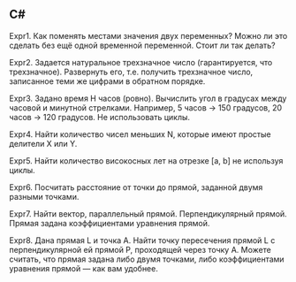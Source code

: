 ## C\#

Expr1. Как поменять местами значения двух переменных? Можно ли это сделать без ещё одной временной переменной. Стоит ли так делать?

Expr2. Задается натуральное трехзначное число (гарантируется, что трехзначное). Развернуть его, т.е. получить трехзначное число, записанное теми же цифрами в обратном порядке.

Expr3. Задано время Н часов (ровно). Вычислить угол в градусах между часовой и минутной стрелками. Например, 5 часов -> 150 градусов, 20 часов -> 120 градусов. Не использовать циклы.

Expr4. Найти количество чисел меньших N, которые имеют простые делители X или Y.

Expr5. Найти количество високосных лет на отрезке [a, b] не используя циклы.

Expr6. Посчитать расстояние от точки до прямой, заданной двумя разными точками.

Expr7. Найти вектор, параллельный прямой. Перпендикулярный прямой. Прямая задана коэффициентами уравнения прямой.

Expr8. Дана прямая L и точка A. Найти точку пересечения прямой L с перпендикулярной ей прямой P, проходящей через точку A. Можете считать, что прямая задана либо двумя точками, либо коэффициентами уравнения прямой — как вам удобнее.